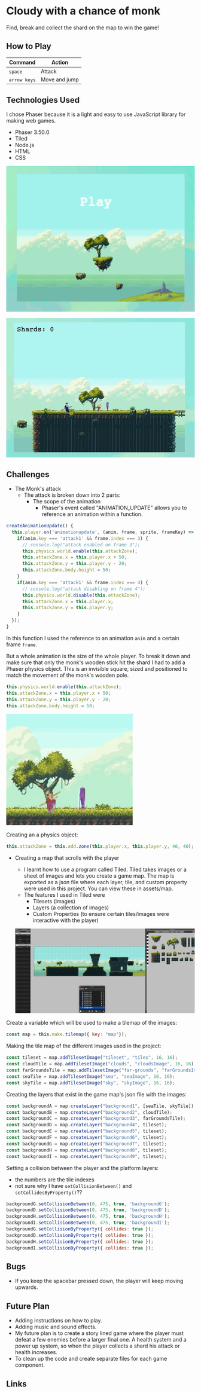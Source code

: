 # Cloudy with a chance of monk

Find, break and collect the shard on the map to win the game!

## How to Play
| Command | Action |
|---------|-------------|
| `space` | Attack |
| `arrow keys` | Move and jump |

## Technologies Used
I chose Phaser because it is a light and easy to use JavaScript library for making web games.

* Phaser 3.50.0
* Tiled
* Node.js
* HTML
* CSS

![PreLoading Screen](assets/preloadMd.png)

![Action Shot](assets/actionShotMd.gif)


## Challenges

* The Monk's attack
  * The attack is broken down into 2 parts:
    * The scope of the animation
      * Phaser's event called "ANIMATION_UPDATE" allows you to reference an animation within a function.

```js
createAnimationUpdate() {
  this.player.on('animationupdate', (anim, frame, sprite, frameKey) => {
    if(anim.key === 'attack1' && frame.index === 3) {
      // console.log("attack enabled on frame 3");
      this.physics.world.enable(this.attackZone);
      this.attackZone.x = this.player.x + 50;
      this.attackZone.y = this.player.y - 20;
      this.attackZone.body.height = 50;
    }
    if(anim.key === 'attack1' && frame.index === 4) {
      // console.log("attack disabling on frame 4");
      this.physics.world.disable(this.attackZone);
      this.attackZone.x = this.player.x;
      this.attackZone.y = this.player.y;
    }
  });
}
```

In this function I used the reference to an animation `anim` and a certain frame `frame`.

But a whole animation is the size of the whole player. To break it down and make sure that only the monk's wooden stick hit the shard I had to add a Phaser physics object. This is an invisible square, sized and positioned to match the movement of the monk's wooden pole.

```js
this.physics.world.enable(this.attackZone);
this.attackZone.x = this.player.x + 50;
this.attackZone.y = this.player.y - 20;
this.attackZone.body.height = 50;
```

![Example of physics object](assets/physicsExampleMd.gif)

Creating an a physics object:
```js
this.attackZone = this.add.zone(this.player.x, this.player.y, 40, 40);
```


* Creating a map that scrolls with the player
  * I learnt how to use a program called Tiled. Tiled takes images or a sheet of images and lets you create a game map. The map is exported as a json file where each layer, tile, and custom property were used in this project. You can view these in assets/map.
  * The features I used in Tiled were
      * Tilesets (images)
      * Layers (a collection of images)
      * Custom Properties (to ensure certain tiles/images were interactive with the player)

  ![Example of physics object](assets/tiled.png)

Create a variable which will be used to make a tilemap of the images:

```js
const map = this.make.tilemap({ key: "map"});
```

Making the tile map of the different images used in the project:

```js
const tileset = map.addTilesetImage("tileset", "tiles", 16, 16);
const cloudTile = map.addTilesetImage("clouds", "cloudsImage", 16, 16);
const farGroundsTile = map.addTilesetImage("far-grounds", "farGroundsImage", 16, 16);
const seaTile = map.addTilesetImage("sea", "seaImage", 16, 16);
const skyTile = map.addTilesetImage("sky", "skyImage", 16, 16);
```

Creating the layers that exist in the game map's json file with the images:

```js
const backgroundA = map.createLayer("background1", [seaTile, skyTile]);
const backgroundB = map.createLayer("background2", cloudTile);
const backgroundC = map.createLayer("background3", farGroundsTile);
const backgroundD = map.createLayer("background4", tileset);
const backgroundE = map.createLayer("background5", tileset);
const backgroundF = map.createLayer("background6", tileset);
const backgroundG = map.createLayer("background7", tileset);
const backgroundH = map.createLayer("background8", tileset);
const backgroundI = map.createLayer("background9", tileset);
```

Setting a collision between the player and the platform layers:
* the numbers are the tile indexes
* not sure why I have `setCollisionBetween()` and `setCollidesByProperty()`??

```js
backgroundG.setCollisionBetween(0, 475, true, 'backgroundG');
backgroundD.setCollisionBetween(0, 475, true, 'backgroundD');
backgroundH.setCollisionBetween(0, 475, true, 'backgroundH');
backgroundI.setCollisionBetween(0, 475, true, 'backgroundI');
backgroundG.setCollisionByProperty({ collides: true });
backgroundD.setCollisionByProperty({ collides: true });
backgroundH.setCollisionByProperty({ collides: true });
backgroundI.setCollisionByProperty({ collides: true });
```

## Bugs
* If you keep the spacebar pressed down, the player will keep moving upwards.

## Future Plan
* Adding instructions on how to play.
* Adding music and sound effects.
* My future plan is to create a story lined game where the player must defeat a few enemies before a larger final one. A health system and a power up system, so when the player collects a shard his attack or health increases.
* To clean up the code and create separate files for each game component.

## Links
